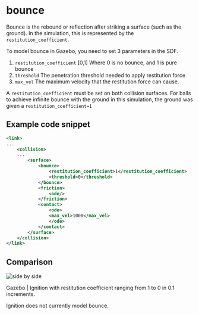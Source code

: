 # bounce

Bounce is the rebound or reflection after striking a surface (such as the ground).  In the simulation, this is represented by the `restitution_coefficient`.

To model bounce in Gazebo, you need to set 3 parameters in the SDF.

1. `restitution_coefficient` [0,1] Where 0 is no bounce, and 1 is pure bounce
2. `threshold` The penetration threshold needed to apply restitution force
3. `max_vel` The maximum velocity that the restitution force can cause.

A `restitution_coefficient` must be set on both collision surfaces.  For balls to achieve infinite bounce with the ground in this simulation, the ground was given a `restitution_coefficient=1`


## Example code snippet

```xml
<link>
...
    <collision>
    ...
        <surface>
            <bounce>
                <restitution_coefficient>1</restitution_coefficient>
                <threshold>0</threshold>
            </bounce>
            <friction>
                <ode/>
            </friction>
            <contact>
                <ode>
                <max_vel>1000</max_vel>
                </ode>
            </contact>
        </surface>
    </collision>
</link>
```

## Comparison

![side by side](docs/bounce_sxs.gif)

Gazebo | Ignition with restitution coefficient ranging from 1 to 0 in 0.1 increments.


Ignition does not currently model bounce.